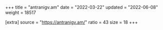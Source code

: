 +++
title = "antranigv.am"
date = "2022-03-22"
updated = "2022-06-08"
weight = 18517

[extra]
source = "https://antranigv.am/"
ratio = 43
size = 18
+++
